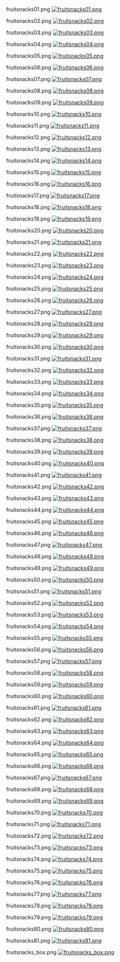 fruitsnacks01.png
[![`fruitsnacks01.png`](thumbs/thumb01.png)](fruitsnacks01.png)


fruitsnacks02.png
[![`fruitsnacks02.png`](thumbs/thumb02.png)](fruitsnacks02.png)


fruitsnacks03.png
[![`fruitsnacks03.png`](thumbs/thumb03.png)](fruitsnacks03.png)


fruitsnacks04.png
[![`fruitsnacks04.png`](thumbs/thumb04.png)](fruitsnacks04.png)


fruitsnacks05.png
[![`fruitsnacks05.png`](thumbs/thumb05.png)](fruitsnacks05.png)


fruitsnacks06.png
[![`fruitsnacks06.png`](thumbs/thumb06.png)](fruitsnacks06.png)


fruitsnacks07.png
[![`fruitsnacks07.png`](thumbs/thumb07.png)](fruitsnacks07.png)


fruitsnacks08.png
[![`fruitsnacks08.png`](thumbs/thumb08.png)](fruitsnacks08.png)


fruitsnacks09.png
[![`fruitsnacks09.png`](thumbs/thumb09.png)](fruitsnacks09.png)


fruitsnacks10.png
[![`fruitsnacks10.png`](thumbs/thumb10.png)](fruitsnacks10.png)


fruitsnacks11.png
[![`fruitsnacks11.png`](thumbs/thumb11.png)](fruitsnacks11.png)


fruitsnacks12.png
[![`fruitsnacks12.png`](thumbs/thumb12.png)](fruitsnacks12.png)


fruitsnacks13.png
[![`fruitsnacks13.png`](thumbs/thumb13.png)](fruitsnacks13.png)


fruitsnacks14.png
[![`fruitsnacks14.png`](thumbs/thumb14.png)](fruitsnacks14.png)


fruitsnacks15.png
[![`fruitsnacks15.png`](thumbs/thumb15.png)](fruitsnacks15.png)


fruitsnacks16.png
[![`fruitsnacks16.png`](thumbs/thumb16.png)](fruitsnacks16.png)


fruitsnacks17.png
[![`fruitsnacks17.png`](thumbs/thumb17.png)](fruitsnacks17.png)


fruitsnacks18.png
[![`fruitsnacks18.png`](thumbs/thumb18.png)](fruitsnacks18.png)


fruitsnacks19.png
[![`fruitsnacks19.png`](thumbs/thumb19.png)](fruitsnacks19.png)


fruitsnacks20.png
[![`fruitsnacks20.png`](thumbs/thumb20.png)](fruitsnacks20.png)


fruitsnacks21.png
[![`fruitsnacks21.png`](thumbs/thumb21.png)](fruitsnacks21.png)


fruitsnacks22.png
[![`fruitsnacks22.png`](thumbs/thumb22.png)](fruitsnacks22.png)


fruitsnacks23.png
[![`fruitsnacks23.png`](thumbs/thumb23.png)](fruitsnacks23.png)


fruitsnacks24.png
[![`fruitsnacks24.png`](thumbs/thumb24.png)](fruitsnacks24.png)


fruitsnacks25.png
[![`fruitsnacks25.png`](thumbs/thumb25.png)](fruitsnacks25.png)


fruitsnacks26.png
[![`fruitsnacks26.png`](thumbs/thumb26.png)](fruitsnacks26.png)


fruitsnacks27.png
[![`fruitsnacks27.png`](thumbs/thumb27.png)](fruitsnacks27.png)


fruitsnacks28.png
[![`fruitsnacks28.png`](thumbs/thumb28.png)](fruitsnacks28.png)


fruitsnacks29.png
[![`fruitsnacks29.png`](thumbs/thumb29.png)](fruitsnacks29.png)


fruitsnacks30.png
[![`fruitsnacks30.png`](thumbs/thumb30.png)](fruitsnacks30.png)


fruitsnacks31.png
[![`fruitsnacks31.png`](thumbs/thumb31.png)](fruitsnacks31.png)


fruitsnacks32.png
[![`fruitsnacks32.png`](thumbs/thumb32.png)](fruitsnacks32.png)


fruitsnacks33.png
[![`fruitsnacks33.png`](thumbs/thumb33.png)](fruitsnacks33.png)


fruitsnacks34.png
[![`fruitsnacks34.png`](thumbs/thumb34.png)](fruitsnacks34.png)


fruitsnacks35.png
[![`fruitsnacks35.png`](thumbs/thumb35.png)](fruitsnacks35.png)


fruitsnacks36.png
[![`fruitsnacks36.png`](thumbs/thumb36.png)](fruitsnacks36.png)


fruitsnacks37.png
[![`fruitsnacks37.png`](thumbs/thumb37.png)](fruitsnacks37.png)


fruitsnacks38.png
[![`fruitsnacks38.png`](thumbs/thumb38.png)](fruitsnacks38.png)


fruitsnacks39.png
[![`fruitsnacks39.png`](thumbs/thumb39.png)](fruitsnacks39.png)


fruitsnacks40.png
[![`fruitsnacks40.png`](thumbs/thumb40.png)](fruitsnacks40.png)


fruitsnacks41.png
[![`fruitsnacks41.png`](thumbs/thumb41.png)](fruitsnacks41.png)


fruitsnacks42.png
[![`fruitsnacks42.png`](thumbs/thumb42.png)](fruitsnacks42.png)


fruitsnacks43.png
[![`fruitsnacks43.png`](thumbs/thumb43.png)](fruitsnacks43.png)


fruitsnacks44.png
[![`fruitsnacks44.png`](thumbs/thumb44.png)](fruitsnacks44.png)


fruitsnacks45.png
[![`fruitsnacks45.png`](thumbs/thumb45.png)](fruitsnacks45.png)


fruitsnacks46.png
[![`fruitsnacks46.png`](thumbs/thumb46.png)](fruitsnacks46.png)


fruitsnacks47.png
[![`fruitsnacks47.png`](thumbs/thumb47.png)](fruitsnacks47.png)


fruitsnacks48.png
[![`fruitsnacks48.png`](thumbs/thumb48.png)](fruitsnacks48.png)


fruitsnacks49.png
[![`fruitsnacks49.png`](thumbs/thumb49.png)](fruitsnacks49.png)


fruitsnacks50.png
[![`fruitsnacks50.png`](thumbs/thumb50.png)](fruitsnacks50.png)


fruitsnacks51.png
[![`fruitsnacks51.png`](thumbs/thumb51.png)](fruitsnacks51.png)


fruitsnacks52.png
[![`fruitsnacks52.png`](thumbs/thumb52.png)](fruitsnacks52.png)


fruitsnacks53.png
[![`fruitsnacks53.png`](thumbs/thumb53.png)](fruitsnacks53.png)


fruitsnacks54.png
[![`fruitsnacks54.png`](thumbs/thumb54.png)](fruitsnacks54.png)


fruitsnacks55.png
[![`fruitsnacks55.png`](thumbs/thumb55.png)](fruitsnacks55.png)


fruitsnacks56.png
[![`fruitsnacks56.png`](thumbs/thumb56.png)](fruitsnacks56.png)


fruitsnacks57.png
[![`fruitsnacks57.png`](thumbs/thumb57.png)](fruitsnacks57.png)


fruitsnacks58.png
[![`fruitsnacks58.png`](thumbs/thumb58.png)](fruitsnacks58.png)


fruitsnacks59.png
[![`fruitsnacks59.png`](thumbs/thumb59.png)](fruitsnacks59.png)


fruitsnacks60.png
[![`fruitsnacks60.png`](thumbs/thumb60.png)](fruitsnacks60.png)


fruitsnacks61.png
[![`fruitsnacks61.png`](thumbs/thumb61.png)](fruitsnacks61.png)


fruitsnacks62.png
[![`fruitsnacks62.png`](thumbs/thumb62.png)](fruitsnacks62.png)


fruitsnacks63.png
[![`fruitsnacks63.png`](thumbs/thumb63.png)](fruitsnacks63.png)


fruitsnacks64.png
[![`fruitsnacks64.png`](thumbs/thumb64.png)](fruitsnacks64.png)


fruitsnacks65.png
[![`fruitsnacks65.png`](thumbs/thumb65.png)](fruitsnacks65.png)


fruitsnacks66.png
[![`fruitsnacks66.png`](thumbs/thumb66.png)](fruitsnacks66.png)


fruitsnacks67.png
[![`fruitsnacks67.png`](thumbs/thumb67.png)](fruitsnacks67.png)


fruitsnacks68.png
[![`fruitsnacks68.png`](thumbs/thumb68.png)](fruitsnacks68.png)


fruitsnacks69.png
[![`fruitsnacks69.png`](thumbs/thumb69.png)](fruitsnacks69.png)


fruitsnacks70.png
[![`fruitsnacks70.png`](thumbs/thumb70.png)](fruitsnacks70.png)


fruitsnacks71.png
[![`fruitsnacks71.png`](thumbs/thumb71.png)](fruitsnacks71.png)


fruitsnacks72.png
[![`fruitsnacks72.png`](thumbs/thumb72.png)](fruitsnacks72.png)


fruitsnacks73.png
[![`fruitsnacks73.png`](thumbs/thumb73.png)](fruitsnacks73.png)


fruitsnacks74.png
[![`fruitsnacks74.png`](thumbs/thumb74.png)](fruitsnacks74.png)


fruitsnacks75.png
[![`fruitsnacks75.png`](thumbs/thumb75.png)](fruitsnacks75.png)


fruitsnacks76.png
[![`fruitsnacks76.png`](thumbs/thumb76.png)](fruitsnacks76.png)


fruitsnacks77.png
[![`fruitsnacks77.png`](thumbs/thumb77.png)](fruitsnacks77.png)


fruitsnacks78.png
[![`fruitsnacks78.png`](thumbs/thumb78.png)](fruitsnacks78.png)


fruitsnacks79.png
[![`fruitsnacks79.png`](thumbs/thumb79.png)](fruitsnacks79.png)


fruitsnacks80.png
[![`fruitsnacks80.png`](thumbs/thumb80.png)](fruitsnacks80.png)


fruitsnacks81.png
[![`fruitsnacks81.png`](thumbs/thumb81.png)](fruitsnacks81.png)


fruitsnacks_box.png
[![`fruitsnacks_box.png`](thumbs/thumb_box.png)](fruitsnacks_box.png)


